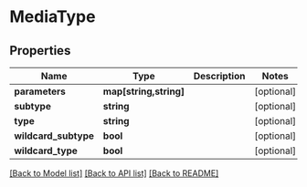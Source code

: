 # MediaType

## Properties
Name | Type | Description | Notes
------------ | ------------- | ------------- | -------------
**parameters** | **map[string,string]** |  | [optional] 
**subtype** | **string** |  | [optional] 
**type** | **string** |  | [optional] 
**wildcard_subtype** | **bool** |  | [optional] 
**wildcard_type** | **bool** |  | [optional] 

[[Back to Model list]](../README.md#documentation-for-models) [[Back to API list]](../README.md#documentation-for-api-endpoints) [[Back to README]](../README.md)


